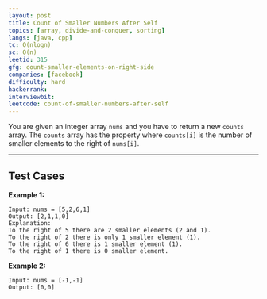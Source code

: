 ```yaml
---
layout: post
title: Count of Smaller Numbers After Self
topics: [array, divide-and-conquer, sorting]
langs: [java, cpp]
tc: O(nlogn)
sc: O(n)
leetid: 315
gfg: count-smaller-elements-on-right-side
companies: [facebook]
difficulty: hard
hackerrank: 
interviewbit: 
leetcode: count-of-smaller-numbers-after-self
---
```


You are given an integer array `nums` and you have to return a new `counts` array. 
The `counts` array has the property where `counts[i]` is the number of smaller elements to the right of `nums[i]`.

---

## Test Cases

**Example 1:** 
```
Input: nums = [5,2,6,1]
Output: [2,1,1,0]
Explanation:
To the right of 5 there are 2 smaller elements (2 and 1).
To the right of 2 there is only 1 smaller element (1).
To the right of 6 there is 1 smaller element (1).
To the right of 1 there is 0 smaller element.
```

**Example 2:** 
```
Input: nums = [-1,-1]
Output: [0,0]
```